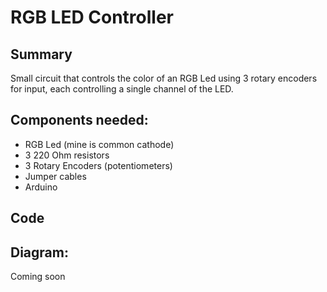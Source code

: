 # RGB LED Controller

## Summary
Small circuit that controls the color of an RGB Led using 3 rotary encoders for input, each controlling a single channel of the LED.

## Components needed:
* RGB Led (mine is common cathode)
* 3 220 Ohm resistors
* 3 Rotary Encoders (potentiometers)
* Jumper cables
* Arduino

## Code 

## Diagram:
Coming soon
